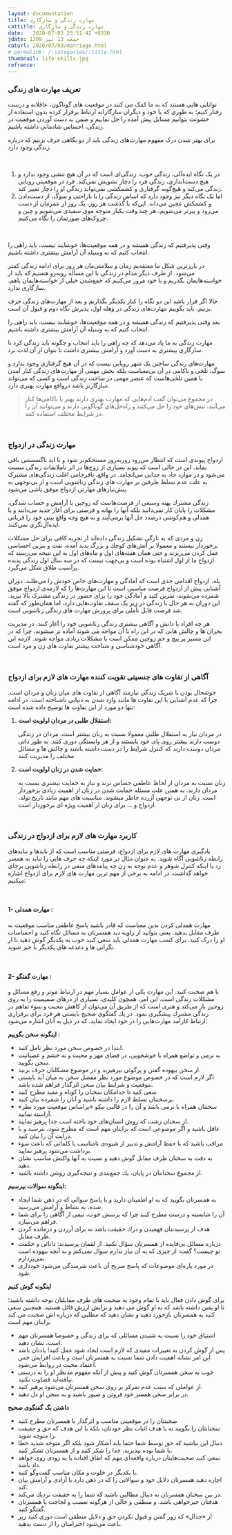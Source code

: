 ```yaml
---
layout: documentation
title: مهارت زندگی و سازگاری
cattitle: مهارت زندگی و سازگاری
date:   2020-07-03 23:51:42 +0330
jdate: جمعه 13 تیر 1399
caturl: 2020/07/03/marriage.html
# permalink: /:categories/:title.html
thumbnail: life-skills.jpg
refrence: 
---
```

<h3> تعریف مهارت های زندگی   </h3>

<p>
توانایی هایی هستند که به ما کمک می کنند در موقعیت های گوناگون، عاقلانه و درست رفتار کنیم؛ به طوری که با خود و دیگران سازگارانه ارتباط برقرار کرده بدون استفاده از خشونت بتوانیم مسایل پیش آمده را حل نماییم و ضمن به دست آوردن موفقیت در زندگی، احساس شادمانی داشته باشیم.
</p>

<p>
برای بهتر شدن درک مفهوم مهارت‌های زندگی باید از دو نگاهی حرف بزنیم که درباره زندگی وجود دارد.
</p>
<br>

<ol>
<li>
در یک نگاه ایده‌آلی، زندگی خوب، زندگی‌ای است که در آن هیچ تنشی وجود ندارد و هیچ دست‌اندازی، زندگی فرد را دچار تشویش نمی‌کند. فرد در موقعیتی رویایی زندگی می‌کند و هیچ‌گونه گرفتاری و کشمکشی نمی‌تواند زندگی او را دچار تغییر کند. 
</li>
<li>
اما یک نگاه دیگر نیز وجود دارد که اساس زندگی را با ناراحتی و سوگ، از دست‌دادن و کشمکش عجین می‌داند. این‌که با گذشت هر روز، یک روز از عمرمان از دست می‌رود و پیرتر می‌شویم، هر چند وقت یکبار متوجه موی سفیدی می‌شویم و چین و چروک‌های صورتمان را نگاه می‌کنیم.
</li>
</ol>
<br>

<p>
وقتی پذیرفتیم که زندگی همیشه و در همه موقعیت‌ها، خوشایند نیست، باید راهی را انتخاب کنیم که به وسیله آن آرامش بیشتری داشته باشیم.
</p>

<p>
در بارزترین شکل ما معتقدیم زمان و سلامتی‌مان هر روز برای ادامه زندگی کمتر می‌شود. از طرف دیگر مدام در زندگی با این مسأله روبه‌رو هستیم که باید از خواسته‌هایمان بگذریم و با خود مرور می‌کنیم که جمع‌شدن خیلی از خواسته‌هایمان باهم، سازگاری ندارد.
</p>

<p>
حالا اگر قرار باشد این دو نگاه را کنار یکدیگر بگذاریم و بعد از مهارت‌های زندگی حرف بزنیم، باید بگوییم مهارت‌های زندگی در وهله اول، پذیرش نگاه دوم و قبول آن است. 
</p>

<p>
بعد وقتی پذیرفتیم که زندگی همیشه و در همه موقعیت‌ها، خوشایند نیست، باید راهی را انتخاب کنیم که به وسیله آن آرامش بیشتری داشته باشیم.
</p>

<p>
مهارت زندگی به ما یاد می‌دهد که چه راهی را باید انتخاب و چگونه باید زندگی کرد تا سازگاری بیشتری به دست آورد و آرامش بیشتری داشت تا بتوان از آن لذت برد.
</p>

<p>
مهارت‌های زندگی ساختن یک شهر رویایی نیست که در آن هیچ گرفتاری وجود ندارد و سوگ، تلخی و ناکامی در آن بی‌معناست بلکه بخش مهمی از مهارت‌های زندگی کنار آمدن با همین تلخی‌هاست که عنصر مهمی در ساخت زندگی است و کسی که می‌تواند سازگار‌تر باشد درواقع مهارت بهتری دارد.
</p>

  <blockquote class="has-icon tip">
در مجموع می‌توان گفت آدم‌هایی که مهارت بهتری دارند بهتر با ناکامی‌ها کنار می‌آیند، تنش‌های خود را حل می‌کنند و راه‌حل‌های گوناگونی دارند و می‌توانند آن را در شرایط مختلف استفاده کنند.
  </blockquote>
  
  <br>
  <h3>مهارت زندگی در ازدواج </h3>
  <p>
  ازدواج پیوندی است که انتظار می‌رود روزبه‌روز مستحکم‌تر شود و تا ابد ناگسستنی باقی بماند. این در حالی است که پیوند بسیاری از زوج‌ها در اثر ناملایمات زندگی سست می‌شود و در موارد حاد به جدایی می‌انجامد. در واقع، نافرجامی اغلب زندگی‌های مشترک به علت عدم تسلط طرفین بر مهارت‌‌ های زندگی زناشویی است و از بی‌توجهی به پیش‌نیازهای مهارتی ازدواج موفق ناشی می‌شود.
  </p>
  
  <p>
  زندگی مشترك پهنه وسیعی از فرصت‌هاست كه زوجین با آرامش و حساب شدگی، مشكلات را پایان كار نمی‌دانند بلكه آنها را بهانه و فرصتی برای آغاز جدید می‌دانند و با همدلی و هم‌كوشی درصدد حل آنها برمی‌آیند و به هیچ وجه واقع بینی خود را قربانی ایده‌آل‌نگری نمی‌كنند.
  </p>
  
  <p>
  زن و مردی كه به تازگی تشكیل زندگی داده‌اند از تجربه كافی برای حل مشكلات برخوردار نیستند و معمولا بر آتش‌های كوچك و بزرگ پدید آمده، نفت و بنزین احساسی عمل كردن می‌ریزند و حتی همان هفته‌های اول و ماه‌های اول به این نتیجه می‌رسند كه ازدواج ما از اول اشتباه بوده است و بی‌جهت نیست كه در سه سال اول زندگی پدیده پرآسیب طلاق شكل می‌گیرد.
  </p>
  
  <p>
  بله، ازدواج اقدامی جدی است که آمادگی و مهارت‌های خاص خودش را می‌طلبد. دوران آشنایی پیش از ازدواج فرصت مناسبی است تا این مهارت‌‌ها را که لازمه‌ی ازدواج موفق شمرده می‌شوند، تمرین کنید و آمادگی خود را برای حضور در زندگی مشترک بالا ببرید. این دوران به هر حال با زندگی در زیر یک سقف تفاوت‌هایی دارد، اما همان‌طور که گفته شد فرصت قابل تأملی برای پرورش مهارت‌ های زندگی زناشویی است.
  </p>
  
  <p>
  هر چه افراد با دانش و آگاهی بیشتری زندگی زناشویی خود را آغاز کنند، در مدیریت بحران ها و چالش هایی که در این راه با آن مواجه می شوند آماده تر میشوند، چرا که در این مسیر پر پیچ و خم زوجین ممکن است با مشکلات زیادی مواجه شوند. لازمه این آگاهی خودشناسی و شناخت بیشتر تفاوت های زن و مرد است. 
  </p>
  
  <br>
  <h3>
  آگاهی از تفاوت های جنسیتی تقویت کننده مهارت های لازم برای ازدواج 
  </h3>
  <p>
  خوشحال بودن با شریک زندگی نیازمند آگاهی از تفاوت های میان زنان و مردان است. چرا که عدم آشنایی با این تفاوت ها مانند وارد شدن به دنیایی ناشناخته است. در ادامه تنها دو  مورد از این تفاوت ها توضیح داده شده است:
  </p>
  <p>
  <ol>
  <li>
  <b>استقلال طلبی در مردان اولویت است: </b>
  <p>
در مردان نیاز به استقلال طلبی معمولا نسبت به زنان بیشتر است. مردان در زندگی دوست دارند بیشتر روی پای خود بایستند و از هر وابستگی دوری کنند. به طور ذاتی مردان دوست دارند که کنترل شرایط را در دست داشته باشند و چالش ها و مسائل مختلف را مدیریت کنند.
  </p>
  </li>
  <li>
    <b>حمایت شدن در زنان اولویت است: </b>
    <p>
    زنان نسبت به مردان از لحاظ عاطفی حساس ترند و نیاز به حمایت بیشتری نسبت به مردان دارند. به همین علت مسئله حمایت شدن در زنان از اهمیت زیادی برخوردار است. زنان از بی توجهی آزرده خاطر میشوند. مناسبت های مهم مانند تاریخ تولد، ازدواج و ... برای زنان از اهمیت ویژه ای برخوردار است.
    </p>
  </li>
  </ol>
  
  </p>
  
  <br>
  <h3>کاربرد مهارت های لازم برای ازدواج در زندگی </h3>
  
  <p>
  یادگیری مهارت های لازم برای ازدواج، فرصتی مناسب است که از بایدها و نبایدهای رابطه زناشویی آگاه شوید. به عنوان مثال در مورد اینکه چه حرف هایی را نباید به همسر زد یا اینکه کنترل شوهر و عدم توجه به زن چه پیامدهای منفی در رابطه زناشویی برجای خواهد گذاشت. در ادامه به برخی از مهم ترین مهارت های لازم برای ازدواج اشاره میکنیم:
  </p>
  <br>
  <h4>
  1-	مهارت همدلی :
  </h4>
  <p>
  مهارت همدلی کردن بدین معناست که قادر باشید پاسخ عاطفی مناسب موقعیت به طرف مقابل بدهید. یعنی بتوانید از زاویه دید همسرتان به مسائل نگاه کنید و احساسات او را درک کنید. برای کسب مهارت همدلی باید سعی کنید خوب به یکدیگر گوش دهید تا از نگرانی ها و دغدغه های یکدیگر با خبر شوید.
  </p>
  
  <br>
  <h4>
  2-	مهارت گفتگو :
  </h4>
  <p>
با هم صحبت كنید. این مهارت یكی از عوامل بسیار مهم در ارتباط موثر و رفع مسائل و مشكلات زندگی است. این امر، همچون كلیدی، بسیاری از درهای صمیمیت را به روی زوجین باز می‌كند و هنری است كه از طریق آن می‌توان از كاهش محبت و سوء تفاهم در زندگی مشترك پیشگیری نمود. در یك گفتگوی صحیح بایستی هر فرد برای برقراری ارتباط كارآمد مهارت‌هایی را در خود ایجاد نماید، كه در ذیل به آنان اشاره می‌شود:
  </p>
  <p>
  <b>اینگونه سخن بگوییم :</b>
  </p>
  
  <p>
  <ul>
  <li>
 ابتدا در خصوص سخن مورد نظر تامل كنید. 
  </li>
    <li>
  به نرمی و تواضع همراه با خوشخویی، در فضای مهر و محبت و نه خشم و عصبانیت سخن بگویید.  
    </li>
      <li>
   از سخن بیهوده گفتن و پرگوئی بپرهیزید و در موضوع مشكلتان حرف بزنید.   
      </li>
        <li>
 اگر لازم است كه در خصوص موضوع مورد نظر مفصل سخن به میان آید بایستی موقعیت و شرایط بیان سخن اثرگذار فراهم شده باشد.       
        </li>
          <li>
 سعی كنید تا حدامكان سخنان را كوتاه و مفید مطرح كنید.         
          </li>
            <li>
 برسخنتان تسلط لازم را داشته باشید و آنان را شمرده بیان كنید.           
            </li>
              <li>
 سخنتان همراه با نرمی باشد و آن را در قالبی نیكو «براساس موقعیت مورد نظر» آراسته نمایید.             
              </li>
                <li>
 از سخنان زشت كه روش انسا‌ن‌های خود باخته است جدا پرهیز نمایید.               
                </li>
                  <li>
عاقل باشید و اگر موضوعی است كه برایتان مهم است كه مطرح شود، نترسید و با درایت آن را بیان كنید.                  
                  </li>
                    <li>
 مراقب باشید كه با حفظ آرامش و تدبیر از شیوه‌ی نامناسب یا كلماتی كه باعث سوء برداشت می‌شود پرهیز نمایید.                   
                    </li>
                      <li>
 به دقت به سخنان طرف مقابل گوش دهید و نسبت به آنها واكنش مناسب نشان دهید.                     
                      </li>
                        <li>
  از مجموع سخنانتان در پایان، یك جمع‌بندی و نتیجه‌گیری روشن داشته باشید.                      
                        </li>
  </ul>
  </p>
  

 <p>
   <b>اینگونه سوالات بپرسیم:</b>
 </p> 

 <p>
 <ul>
 <li>
 به همسرتان بگویید كه به او اطمینان دارید و با پاسخ سوالی كه در ذهن شما ایجاد شده، به نشاط و آرامش می‌رسید.
 </li>
  <li>
  آن را شایسته و درست مطرح كنید چرا كه پرسش خوب، نیمی از آگاهی را برای شما فراهم می‌سازد.
  </li>
   <li>
   هدف از پرسیدنتان فهمیدن و درك حقیقت باشد نه برای آزردن و درمانده كردن طرف مقابل.
   </li>
    <li>
    درباره مسائل بی‌فایده از همسرتان سۆال نكنید. از لقمان پرسیدند: دانائی و حكمت تو چیست؟ گفت: از چیزی كه به آن نیاز ندارم سوال نمی‌كنم و به آنچه بیهوده است نمی‌پردازم.
    </li>
     <li>
     در مورد پاره‌ای موضوعات كه پاسخ صریح آن باعث شرمندگی می‌شود خودداری شود.
     </li>

 </ul>
 </p>   

<p>
    <b>اینگونه گوش كنیم</b>
</p>

 <p>
    برای گوش دادن فعال باید با تمام وجود به صحبت های طرف مقابلتان توجه داشته باشید؛ تا او یقین داشته باشد که به او گوش می دهید و برایش ارزش قائل هستید. همچنین سعی کنید به همسرتان بازخورد دهید و نشان دهید که مطلبی که درباره اش صحبت می کند برایتان مهم است
 </p>
 
 <p>
 <ul>
 <li>
 اشتیاق خود را نسبت به شنیدن مسائلی كه برای زندگی و خصوصا همسرتان مهم است، نشان دهید.
 </li>
  <li>
  پس از گوش كردن به تغییرات مفیدی كه لازم است ایجاد شود عمل كنید! یادتان باشد این امر نشانه اهمیت دادن شما نسبت به همسرتان است و باعث افزایش حس اعتماد محبت در روابط می‌شود.
  </li>
   <li>
   خوب به سخن همسرتان گوش كنید و پیش از آنكه مفهوم مدنظر او را به درستی نیافته‌اید قضاوت نكنید.
   </li>
    <li>
    از عواملی كه سبب عدم تمركز بر روی سخن همسرتان می‌شود پرهیز كنید.
    </li>
    <li>
    در برابر سخن همسر خود فروتن و صبور باشید و به سخن او دل دهید.
    </li>
 </ul>
 </p>   
 
<p>
     <b>داشتن یگ گفتگوی صحیح</b>
 </p>
 
<p>
<ul>
<li>
 صحبتتان را در موقعیتی مناسب و اثرگذار با همسرتان مطرح كنید    
     </li>
     <li>
سخنانتان را بگویید نه با هدف اثبات نظر خودتان، بلكه با این هدف كه حق و حقیقت را متوجه شوید.     
     </li>
     <li>
دنبال این نباشید كه حق توسط شما حتما باید آشكار شود بلكه اگر متوجه شدید خطا با شما بوده بپذیرید، خدا را شكر كنید و از همسرتان تشكر كنید.     
     </li>
     <li>
سعی كنید صحبت‌هایتان درباره واقعه‌ای مهم كه اتفاق افتاده یا به زودی روی خواهد داد باشد.     
     </li>
     <li>
 با یكدیگر در خلوت و مكان مناسب گفت‌وگو كنید.    
     </li>
     <li>
 اجازه دهید همسرتان دلایل خود و سوالاتی را كه در ذهن دارد با آزادی و آرامش بیان كند.    
     </li>
     <li>
در بین سخنان همسرتان به دنبال مطالبی باشید كه شما را به حقیقت نزدیك می‌كند.     
     </li>
     <li>
هدفتان خیرخواهی باشد. و منطقی و خالی از هرگونه تعصب و لجاجت با همسرتان گفتگو كنید.     
     </li>
     <li>
     از «جدال» كه زور گفتن و قبول نكردن حق و دلایل منطقی است دوری كنید زیر باعث می‌شود احترامتان را از دست بدهید.
     </li>
</ul>
     </p>
 
